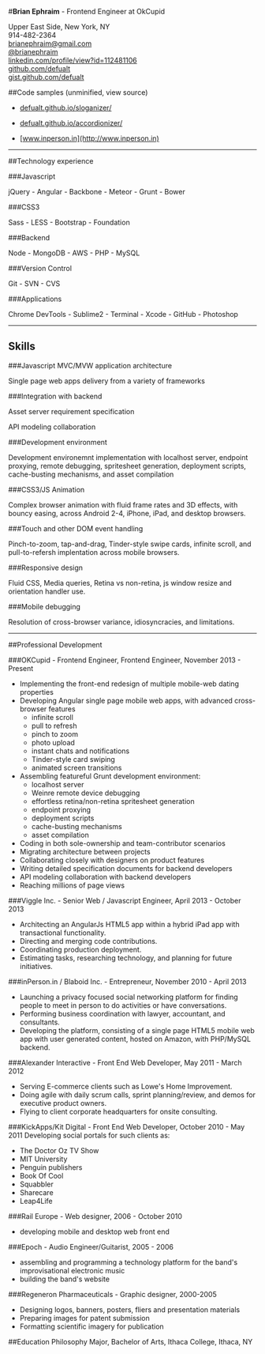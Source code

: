#**Brian Ephraim** - Frontend Engineer at OkCupid

Upper East Side, New York, NY  
914-482-2364  
[brianephraim@gmail.com](mailto://brianephraim@gmail.com)  
[@brianephraim](http://twitter.com/brianephraim)   
[linkedin.com/profile/view?id=112481106](http://www.linkedin.com/profile/view?id=112481106)  
[github.com/defualt](http://github.com/defualt)  
[gist.github.com/defualt](https://gist.github.com/defualt) 

##Code samples (unminified, view source)

* [defualt.github.io/sloganizer/](http://defualt.github.io/sloganizer/)

* [defualt.github.io/accordionizer/](http://defualt.github.io/accordionizer/)

* [www.inperson.in](http://www.inperson.in)

---

##Technology experience

###Javascript

jQuery - Angular - Backbone - Meteor - Grunt - Bower

###CSS3

Sass - LESS - Bootstrap - Foundation

###Backend

Node - MongoDB - AWS - PHP - MySQL

###Version Control

Git - SVN - CVS

###Applications

Chrome DevTools - Sublime2 - Terminal - Xcode - GitHub - Photoshop

---

Skills
-----------

###Javascript MVC/MVW application architecture

Single page web apps delivery from a variety of frameworks

###Integration with backend

Asset server requirement specification

API modeling collaboration

###Development environment

Development environemnt implementation with localhost server, endpoint proxying, remote debugging, spritesheet generation, deployment scripts, cache-busting mechanisms, and asset compilation

###CSS3/JS Animation

Complex browser animation with fluid frame rates and 3D effects, with bouncy easing, across Android 2-4, iPhone, iPad, and desktop browsers.

###Touch and other DOM event handling

Pinch-to-zoom, tap-and-drag, Tinder-style swipe cards, infinite scroll, and pull-to-refersh implentation across mobile browsers.

###Responsive design

Fluid CSS, Media queries, Retina vs non-retina, js window resize and orientation handler use.

###Mobile debugging

Resolution of cross-browser variance, idiosyncracies, and limitations.

---

##Professional Development

###OKCupid - Frontend Engineer, Frontend Engineer, November 2013 - Present
- Implementing the front-end redesign of multiple mobile-web dating properties
- Developing Angular single page mobile web apps, with advanced cross-browser features
	- infinite scroll
	- pull to refresh
	- pinch to zoom
	- photo upload
	- instant chats and notifications
	- Tinder-style card swiping
	- animated screen transitions
- Assembling featureful Grunt development environment:
	- localhost server
	- Weinre remote device debugging
	- effortless retina/non-retina spritesheet generation
	- endpoint proxying
	- deployment scripts
	- cache-busting mechanisms
	- asset compilation
- Coding in both sole-ownership and team-contributor scenarios
- Migrating architecture between projects
- Collaborating closely with designers on product features
- Writing detailed specification documents for backend developers
- API modeling collaboration with backend developers
- Reaching millions of page views


###Viggle Inc. - Senior Web / Javascript Engineer, April 2013 - October 2013
- Architecting an AngularJs HTML5 app within a hybrid iPad app with transactional functionality.
- Directing and merging code contributions.
- Coordinating production deployment.
- Estimating tasks, researching technology, and planning for future initiatives.


###inPerson.in / Blaboid Inc. - Entrepreneur, November 2010 - April 2013
- Launching a privacy focused social networking platform for finding people to meet in person to do activities or have conversations.
- Performing business coordination with lawyer, accountant, and consultants.
- Developing the platform, consisting of a single page HTML5 mobile web app with user generated content, hosted on Amazon, with PHP/MySQL backend.


###Alexander Interactive - Front End Web Developer, May 2011 - March 2012
- Serving E-commerce clients such as Lowe's Home Improvement.
- Doing agile with daily scrum calls, sprint planning/review, and demos for executive product owners.
- Flying to client corporate headquarters for onsite consulting.


###KickApps/Kit Digital - Front End Web Developer, October 2010 - May 2011
Developing social portals for such clients as:

- The Doctor Oz TV Show
- MIT University
- Penguin publishers
- Book Of Cool
- Squabbler
- Sharecare
- Leap4Life

###Rail Europe - Web designer, 2006 - October 2010
- developing mobile and desktop web front end

###Epoch - Audio Engineer/Guitarist, 2005 - 2006
- assembling and programming a technology platform for the band\'s improvisational electronic music
- building the band\'s website 

###Regeneron Pharmaceuticals - Graphic designer, 2000-2005
- Designing logos, banners, posters, fliers and presentation materials
- Preparing images for patent submission
- Formatting scientific imagery for publication

##Education
Philosophy Major, Bachelor of Arts, Ithaca College, Ithaca, NY